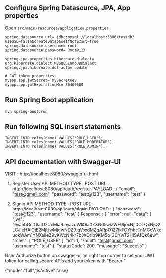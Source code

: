 ## Configure Spring Datasource, JPA, App properties
Open `src/main/resources/application.properties`

```properties
spring.datasource.url= jdbc:mysql://localhost:3306/testdb?useSSL=false&createDatabaseIfNotExist=true
spring.datasource.username= root
spring.datasource.password= Root@123

spring.jpa.properties.hibernate.dialect= org.hibernate.dialect.MySQL5InnoDBDialect
spring.jpa.hibernate.ddl-auto= update

# JWT tokem properties
myapp.app.jwtSecret= mySecretKey
myapp.app.jwtExpirationMs= 86400000
```

## Run Spring Boot application
```
mvn spring-boot:run
```

## Run following SQL insert statements
```
INSERT INTO roles(name) VALUES('ROLE_USER');
INSERT INTO roles(name) VALUES('ROLE_MODERATOR');
INSERT INTO roles(name) VALUES('ROLE_ADMIN');
```

## API documentation with Swagger-UI
VISIT : http://localhost:8080/swagger-ui.html

1) Register User API
METHOD TYPE : POST
URL : http://localhost:8080/api/auth/register
PAYLOAD : 
        {
            "email": "test@gmail.com",
            "password": "test@123",
            "username": "test"
        }

2) Signin API
METHOD TYPE : POST
URL : http://localhost:8080/api/auth/signin
PAYLOAD : 
        {
            "password": "test@123",
            "username": "test"
        }
Response : 
        {
        "error": null,
        "data": {
            "jwt": "eyJhbGciOiJIUzUxMiJ9.eyJzdWIiOiJ0ZXN0IiwiaWF0IjoxNjI0OTQxNjQ2LCJleHAiOjE2MjUwMjgwNDZ9.qVoxdMZqARpO1Z7IkTOYhhcTnMGcWkcuokWAm1YNXalIeZ9vKiVcN4kr7b0XOrib9KM5o_3CYwT2HISAfQk6ew",
            "roles": [
            "ROLE_USER"
            ],
            "id": 1,
            "email": "test@gmail.com",
            "username": "test"
        },
        "statusCode": 200,
        "message": "Success"
        }

User Authorize button on swagger-ui on right top corner to set your JWT token for calling secure APIs
add your token with "Bearer " 

{"mode":"full","isActive":false}
